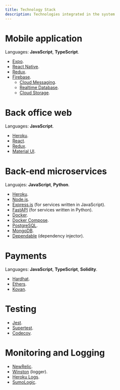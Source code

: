 ```yaml
---
title: Technology Stack
description: Technologies integrated in the system
---
```


<!-- ##################################################################### -->

# Mobile application

Languages: **JavaScript**, **TypeScript**.

-   [Expo](https://expo.dev/).
-   [React Native](https://reactnative.dev/).
-   [Redux](https://redux.js.org/).
-   [Firebase](https://firebase.google.com/).
    -   [Cloud Messaging](https://firebase.google.com/docs/cloud-messaging?hl=es).
    -   [Realtime Database](https://firebase.google.com/docs/database?hl=es-419).
    -   [Cloud Storage](https://firebase.google.com/docs/storage).

# Back office web

Languages: **JavaScript**.

-   [Heroku](https://heroku.com/).
-   [React](https://reactjs.org/).
-   [Redux](https://redux.js.org/).
-   [Material UI](https://material-ui.com/).

# Back-end microservices

Languajes: **JavaScript**, **Python**.

-   [Heroku](https://heroku.com/).
-   [Node.js](https://nodejs.org/).
-   [Express.js](https://expressjs.com/) (for services written in JavaScript).
-   [FastAPI](https://fastapi.tiangolo.com/) (for services written in Python).
-   [Docker](https://www.docker.com/).
-   [Docker Compose](https://docs.docker.com/compose/).
-   [PostgreSQL](https://www.postgresql.org/).
-   [MongoDB](https://www.mongodb.com/).
-   [Dependable](https://www.npmjs.com/package/dependable) (dependency injector).

# Payments

Languages: **JavaScript**, **TypeScript**, **Solidity**.

-   [Hardhat](https://hardhat.org/).
-   [Ethers](https://docs.ethers.io/v5/).
-   [Kovan](https://kovan-testnet.github.io/website/).

# Testing

-   [Jest](https://jestjs.io/).
-   [Supertest](https://www.npmjs.com/package/supertest).
-   [Codecov](https://about.codecov.io/).

# Monitoring and Logging

-   [NewRelic](https://newrelic.com/).
-   [Winston](https://www.npmjs.com/package/winston) (logger).
-   [Heroku Logs](https://heroku.com/).
-   [SumoLogic](https://www.sumologic.com/).

<!-- ##################################################################### -->

